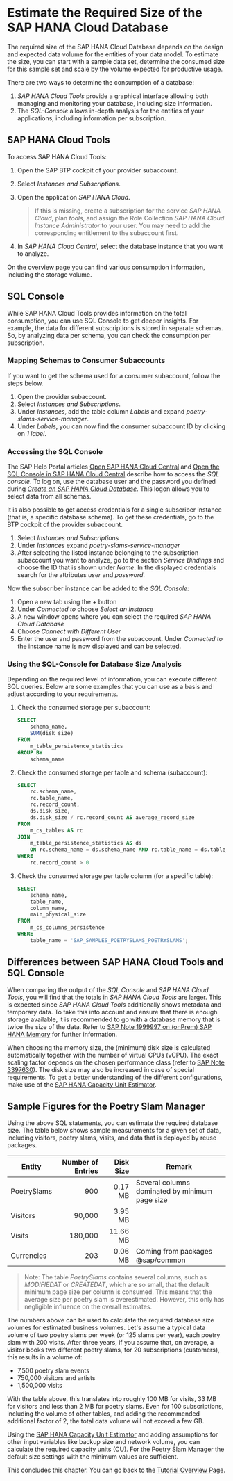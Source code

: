 # Estimate the Required Size of the SAP HANA Cloud Database

The required size of the SAP HANA Cloud Database depends on the design and expected data volume for the entities of your data model. To estimate the size, you can start with a sample data set, determine the consumed size for this sample set and scale by the volume expected for productive usage.

There are two ways to determine the consumption of a database:
1. *SAP HANA Cloud Tools* provide a graphical interface allowing both managing and monitoring your database, including size information.
2. The *SQL-Console* allows in-depth analysis for the entities of your applications, including information per subscription.

## SAP HANA Cloud Tools

To access SAP HANA Cloud Tools:

1. Open the SAP BTP cockpit of your provider subaccount.
2. Select *Instances and Subscriptions*.
3. Open the application *SAP HANA Cloud*.

    > If this is missing, create a subscription for the service *SAP HANA Cloud*, plan *tools*, and assign the Role Collection *SAP HANA Cloud Instance Administrator* to your user. You may need to add the corresponding entitlement to the subaccount first.

4. In *SAP HANA Cloud Central*, select the database instance that you want to analyze.

On the overview page you can find various consumption information, including the storage volume.

## SQL Console

While SAP HANA Cloud Tools provides information on the total consumption, you can use SQL Console to get deeper insights. For example, the data for different subscriptions is stored in separate schemas. So, by analyzing data per schema, you can check the consumption per subscription.

### Mapping Schemas to Consumer Subaccounts

If you want to get the schema used for a consumer subaccount, follow the steps below.

1. Open the provider subaccount.
2. Select *Instances and Subscriptions*.
3. Under *Instances*, add the table column *Labels* and expand *poetry-slams-service-manager*.
4. Under *Labels*, you can now find the consumer subaccount ID by clicking on *1 label*.

### Accessing the SQL Console 

The SAP Help Portal articles [Open SAP HANA Cloud Central](https://help.sap.com/docs/hana-cloud/683a53aec4fc408783bbb2dd8e47afeb/98793b872315442c906080aebcf0bb44.html) and [Open the SQL Console in SAP HANA Cloud Central](https://help.sap.com/docs/hana-cloud/683a53aec4fc408783bbb2dd8e47afeb/a2b15cf9fbe24ef8a90ffb76cd0eaa5d.html) describe how to access the *SQL console*. To log on, use the database user and the password you defined during [*Create an SAP HANA Cloud Database*](./22-Multi-Tenancy-Prepare-Deployment.md#create-an-sap-hana-cloud-database). This logon allows you to select data from all schemas.

It is also possible to get access credentials for a single subscriber instance (that is, a specific database schema). To get these credentials, go to the BTP cockpit of the provider subaccount.

1. Select *Instances and Subscriptions*
2. Under *Instances* expand *poetry-slams-service-manager*
3. After selecting the listed instance belonging to the subscription subaccount you want to analyze, go to the section *Service Bindings* and choose the ID that is shown under *Name*. In the displayed credentials search for the attributes *user* and *password*.

Now the subscriber instance can be added to the *SQL Console*:
1. Open a new tab using the *+* button
2. Under *Connected to* choose *Select an Instance*
3. A new window opens where you can select the required *SAP HANA Cloud Database* 
4. Choose *Connect with Different User*
5. Enter the user and password from the subaccount. Under *Connected to* the instance name is now displayed and can be selected.

### Using the SQL-Console for Database Size Analysis

Depending on the required level of information, you can execute different SQL queries. Below are some examples that you can use as a basis and adjust according to your requirements.

1. Check the consumed storage per subaccount:

    ```sql
    SELECT
        schema_name, 
        SUM(disk_size)
    FROM
        m_table_persistence_statistics
    GROUP BY
        schema_name
    ```

2. Check the consumed storage per table and schema (subaccount):

    ```sql
    SELECT 
        rc.schema_name,
        rc.table_name,
        rc.record_count,
        ds.disk_size,
        ds.disk_size / rc.record_count AS average_record_size 
    FROM
        m_cs_tables AS rc 
    JOIN
        m_table_persistence_statistics AS ds 
        ON rc.schema_name = ds.schema_name AND rc.table_name = ds.table_name 
    WHERE
        rc.record_count > 0 
    ```

3. Check the consumed storage per table column (for a specific table):

    ```sql
    SELECT
        schema_name,
        table_name,
        column_name,
        main_physical_size
    FROM
        m_cs_columns_persistence
    WHERE
        table_name = 'SAP_SAMPLES_POETRYSLAMS_POETRYSLAMS';
    ```

## Differences between SAP HANA Cloud Tools and SQL Console

When comparing the output of the *SQL Console* and *SAP HANA Cloud Tools*, you will find that the totals in *SAP HANA Cloud Tools* are larger. This is expected since *SAP HANA Cloud Tools* additionally shows metadata and temporary data. To take this into account and ensure that there is enough storage available, it is recommended to go with a database memory that is twice the size of the data. Refer to [SAP Note 1999997 on (onPrem) SAP HANA Memory](https://me.sap.com/notes/1999997) for further information.

When choosing the memory size, the (minimum) disk size is calculated automatically together with the number of virtual CPUs (vCPU). The exact scaling factor depends on the chosen performance class (refer to [SAP Note 3397630](https://me.sap.com/notes/0003397630)). The disk size may also be increased in case of special requirements. To get a better understanding of the different configurations, make use of the [SAP HANA Capacity Unit Estimator](https://hcsizingestimator.cfapps.eu10.hana.ondemand.com/).

## Sample Figures for the Poetry Slam Manager

Using the above SQL statements, you can estimate the required database size. The table below shows sample measurements for a given set of data, including visitors, poetry slams, visits, and data that is deployed by reuse packages.

| Entity      | Number of Entries | Disk Size | Remark                                         |
| ----------- | ----------------: | --------: | ---------------------------------------------- |
| PoetrySlams |               900 |   0.17 MB | Several columns dominated by minimum page size |
| Visitors    |            90,000 |   3.95 MB |                                                |
| Visits      |           180,000 |  11.66 MB |                                                |
| Currencies  |               203 |   0.06 MB | Coming from packages @sap/common               |

> Note: The table *PoetrySlams* contains several columns, such as *MODIFIEDAT* or *CREATEDAT*, which are so small, that the default minimum page size per column is consumed. This means that the average size per poetry slam is overestimated. However, this only has negligible influence on the overall estimates.

The numbers above can be used to calculate the required database size volumes for estimated business volumes. Let's assume a typical data volume of two poetry slams per week (or 125 slams per year), each poetry slam with 200 visits. After three years, if you assume that, on average, a visitor books two different poetry slams, for 20 subscriptions (customers), this results in a volume of:
 - 7,500 poetry slam events
 - 750,000 visitors and artists
 - 1,500,000 visits

With the table above, this translates into roughly 100 MB for visits, 33 MB for visitors and less than 2 MB for poetry slams. Even for 100 subscriptions, including the volume of other tables, and adding the recommended additional factor of 2, the total data volume will not exceed a few GB. 

Using the [SAP HANA Capacity Unit Estimator](https://hcsizingestimator.cfapps.eu10.hana.ondemand.com/) and adding assumptions for other input variables like backup size and network volume, you can calculate the required capacity units (CU). For the Poetry Slam Manager the default size settings with the minimum values are sufficient.

This concludes this chapter. You can go back to the [Tutorial Overview Page](../README.md).